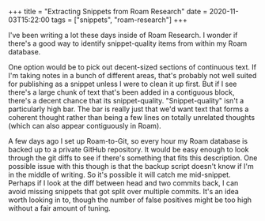 +++
title = "Extracting Snippets from Roam Research"
date = 2020-11-03T15:22:00
tags = ["snippets", "roam-research"]
+++

I've been writing a lot these days inside of Roam Research. I wonder if there's a good way to identify snippet-quality items from within my Roam database.

One option would be to pick out decent-sized sections of continuous text.
If I'm taking notes in a bunch of different areas, that's probably not well suited for publishing as a snippet unless I were to clean it up first.
But if I see there's a large chunk of text that's been added in a contiguous block, there's a decent chance that its snippet-quality.
"Snippet-quality" isn't a particularly high bar. The bar is really just that we'd want text that forms a coherent thought rather than being a few lines on totally unrelated thoughts (which can also appear contiguously in Roam).

A few days ago I set up Roam-to-Git, so every hour my Roam database is backed up to a private GitHub repository. It would be easy enough to look through the git diffs to see if there's something that fits this description.
One possible issue with this though is that the backup script doesn't know if I'm in the middle of writing. So it's possible it will catch me mid-snippet.
Perhaps if I look at the diff between head and two commits back, I can avoid missing snippets that got split over multiple commits. It's an idea worth looking in to, though the number of false positives might be too high without a fair amount of tuning.
